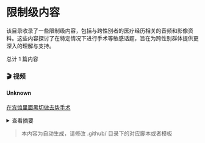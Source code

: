 # 限制级内容

该目录收录了一些限制级内容，包括与跨性别者的医疗经历相关的音频和影像资料。这些内容探讨了在特定情况下进行手术等敏感话题，旨在为跨性别群体提供更深入的理解与支持。


总计 1 篇内容



### 🎬 视频


#### Unknown



[在宾馆里面黑切做去势手术](在宾馆里面黑切做去势手术_page.md)<details><summary>查看摘要</summary>

该视频文件记录了一场在宾馆内进行的黑市去势手术。视频中展示了手术的全过程，包括手术前的准备、手术过程中医生和患者之间的互动以及术后的恢复情况。这段音频影像资料不仅提供了切身体会的真实视角，还涉及到跨性别人士在进行重要过渡时面临的艰难抉择和医疗风险。该视频引发了对跨性别医疗资源匮乏及法律保护不足的讨论，揭示了在黑市环境下所进行手术的隐私和伦理问题。
</details>



> 本内容为自动生成，请修改 .github/ 目录下的对应脚本或者模板
